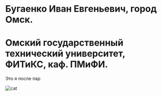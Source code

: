 # Бугаенко Иван Евгеньевич, город Омск.
# Омский государственный технический университет, ФИТиКС, каф. ПМиФИ.


Это я после пар


![cat](https://64.media.tumblr.com/844938edba646e487dbe50a2835b0ed1/tumblr_msml75gFSk1qm62s4o1_400.gifv)
